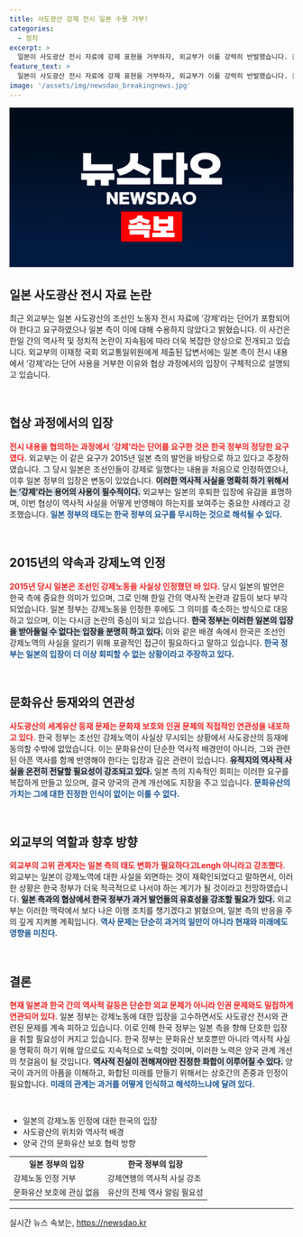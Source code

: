 ```yaml
---
title: 사도광산 강제 전시 일본 수용 거부!
categories:
  - 정치
excerpt: >
  일본이 사도광산 전시 자료에 강제 표현을 거부하자, 외교부가 이를 강력히 반발했습니다. 올해 2015년 군함도 논란이 재조명되며 한일 간 협상이 다시 긴장 국면에 접어들었습니다. 클릭 유도!
feature_text: >
  일본이 사도광산 전시 자료에 강제 표현을 거부하자, 외교부가 이를 강력히 반발했습니다. 올해 2015년 군함도 논란이 재조명되며 한일 간 협상이 다시 긴장 국면에 접어들었습니다. 클릭 유도!
image: '/assets/img/newsdao_breakingnews.jpg'
---
```


<p><img src="/assets/img/newsdao_breakingnews.jpg" alt="cryptoinkorea 속보" /></p>

<h2 data-ke-size="size26">일본 사도광산 전시 자료 논란</h2>

<p data-ke-size="size16">최근 외교부는 일본 사도광산의 조선인 노동자 전시 자료에 ‘강제’라는 단어가 포함되어야 한다고 요구하였으나 일본 측이 이에 대해 수용하지 않았다고 밝혔습니다. 이 사건은 한일 간의 역사적 및 정치적 논란이 지속됨에 따라 더욱 복잡한 양상으로 전개되고 있습니다. 외교부의 이재정 국회 외교통일위원에게 제출된 답변서에는 일본 측이 전시 내용에서 ‘강제’라는 단어 사용을 거부한 이유와 협상 과정에서의 입장이 구체적으로 설명되고 있습니다.</p>

<p data-ke-size="size16">&nbsp;</p>

<h2>협상 과정에서의 입장</h2>

<p><b><span style="color: #ee2323;">전시 내용을 협의하는 과정에서 ‘강제’라는 단어를 요구한 것은 한국 정부의 정당한 요구였다.</span></b> 외교부는 이 같은 요구가 2015년 일본 측의 발언을 바탕으로 하고 있다고 주장하였습니다. 그 당시 일본은 조선인들이 강제로 일했다는 내용을 처음으로 인정하였으나, 이후 일본 정부의 입장은 변동이 있었습니다. <b><span style="background-color: #21538527;">이러한 역사적 사실을 명확히 하기 위해서는 ‘강제’라는 용어의 사용이 필수적이다.</span></b> 외교부는 일본의 후퇴한 입장에 유감을 표명하며, 이번 협상이 역사적 사실을 어떻게 반영해야 하는지를 보여주는 중요한 사례라고 강조했습니다. <b><span style="color: #1a5490;">일본 정부의 태도는 한국 정부의 요구를 무시하는 것으로 해석될 수 있다.</span></b></p>

<p data-ke-size="size16">&nbsp;</p>

<h2>2015년의 약속과 강제노역 인정</h2>

<p><b><span style="color: #ee2323;">2015년 당시 일본은 조선인 강제노동을 사실상 인정했던 바 있다.</span></b> 당시 일본의 발언은 한국 측에 중요한 의미가 있으며, 그로 인해 한일 간의 역사적 논란과 갈등이 보다 부각되었습니다. 일본 정부는 강제노동을 인정한 후에도 그 의미를 축소하는 방식으로 대응하고 있으며, 이는 다시금 논란의 중심이 되고 있습니다. <b><span style="background-color: #21538527;">한국 정부는 이러한 일본의 입장을 받아들일 수 없다는 입장을 분명히 하고 있다.</span></b> 이와 같은 배경 속에서 한국은 조선인 강제노역의 사실을 알리기 위해 포괄적인 접근이 필요하다고 말하고 있습니다. <b><span style="color: #1a5490;">한국 정부는 일본의 입장이 더 이상 회피할 수 없는 상황이라고 주장하고 있다.</span></b></p>

<p data-ke-size="size16">&nbsp;</p>

<h2>문화유산 등재와의 연관성</h2>

<p><b><span style="color: #ee2323;">사도광산의 세계유산 등재 문제는 문화재 보호와 인권 문제의 직접적인 연관성을 내포하고 있다.</span></b> 한국 정부는 조선인 강제노역이 사실상 무시되는 상황에서 사도광산의 등재에 동의할 수밖에 없었습니다. 이는 문화유산이 단순한 역사적 배경만이 아니라, 그와 관련된 아픈 역사를 함께 반영해야 한다는 입장과 깊은 관련이 있습니다. <b><span style="background-color: #21538527;">유적지의 역사적 사실을 온전히 전달할 필요성이 강조되고 있다.</span></b> 일본 측의 지속적인 회피는 이러한 요구를 복잡하게 만들고 있으며, 결국 양국의 관계 개선에도 지장을 주고 있습니다. <b><span style="color: #1a5490;">문화유산의 가치는 그에 대한 진정한 인식이 없이는 이룰 수 없다.</span></b></p>

<p data-ke-size="size16">&nbsp;</p>

<h2>외교부의 역할과 향후 방향</h2>

<p><b><span style="color: #ee2323;">외교부의 고위 관계자는 일본 측의 태도 변화가 필요하다고Lengh 아니라고 강조했다.</span></b> 외교부는 일본이 강제노역에 대한 사실을 외면하는 것이 재확인되었다고 말하면서, 이러한 상황은 한국 정부가 더욱 적극적으로 나서야 하는 계기가 될 것이라고 전망하였습니다. <b><span style="background-color: #21538527;">일본 측과의 협상에서 한국 정부가 과거 발언들의 유효성을 강조할 필요가 있다.</span></b> 외교부는 이러한 맥락에서 보다 나은 이행 조치를 챙기겠다고 밝혔으며, 일본 측의 반응을 주의 깊게 지켜볼 계획입니다. <b><span style="color: #1a5490;">역사 문제는 단순히 과거의 일만이 아니라 현재와 미래에도 영향을 미친다.</span></b></p>

<p data-ke-size="size16">&nbsp;</p>

<h2>결론</h2>

<p><b><span style="color: #ee2323;">현재 일본과 한국 간의 역사적 갈등은 단순한 외교 문제가 아니라 인권 문제와도 밀접하게 연관되어 있다.</span></b> 일본 정부는 강제노동에 대한 입장을 고수하면서도 사도광산 전시와 관련된 문제를 계속 피하고 있습니다. 이로 인해 한국 정부는 일본 측을 향해 단호한 입장을 취할 필요성이 커지고 있습니다. 한국 정부는 문화유산 보호뿐만 아니라 역사적 사실을 명확히 하기 위해 앞으로도 지속적으로 노력할 것이며, 이러한 노력은 양국 관계 개선의 첫걸음이 될 것입니다. <b><span style="background-color: #21538527;">역사적 진실이 전해져야만 진정한 화합이 이루어질 수 있다.</span></b> 양국이 과거의 아픔을 이해하고, 화합된 미래를 만들기 위해서는 상호간의 존중과 인정이 필요합니다. <b><span style="color: #1a5490;">미래의 관계는 과거를 어떻게 인식하고 해석하느냐에 달려 있다.</span></b></p>

<p data-ke-size="size16">&nbsp;</p>

<ul>
    <li>일본의 강제노동 인정에 대한 한국의 입장</li>
    <li>사도광산의 위치와 역사적 배경</li>
    <li>양국 간의 문화유산 보호 협력 방향</li>
</ul>

<table style="width:100%">
    <tr>
        <td style="text-align: center; height: 17px;"><b>일본 정부의 입장</b></td>
        <td style="text-align: center; height: 17px;"><b>한국 정부의 입장</b></td>
    </tr>
    <tr>
        <td>강제노동 인정 거부</td>
        <td>강제연행의 역사적 사실 강조</td>
    </tr>
    <tr>
        <td>문화유산 보호에 관심 없음</td>
        <td>유산의 전체 역사 알림 필요성</td>
    </tr>
</table>

<hr>
실시간 뉴스 속보는, <a href="https://newsdao.kr" rel="dofollow">https://newsdao.kr</a>


